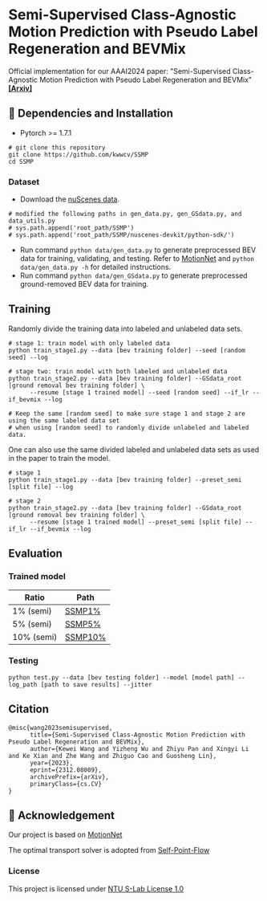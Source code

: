 # Semi-Supervised Class-Agnostic Motion Prediction with Pseudo Label Regeneration and BEVMix
Official implementation for our AAAI2024 paper: "Semi-Supervised Class-Agnostic Motion Prediction with Pseudo Label Regeneration and BEVMix" [**[Arxiv]**](https://arxiv.org/abs/2312.08009)

## 🔨 Dependencies and Installation
- Pytorch >= 1.7.1
```
# git clone this repository
git clone https://github.com/kwwcv/SSMP
cd SSMP
```
### Dataset
- Download the [nuScenes data](https://www.nuscenes.org/).
```
# modified the following paths in gen_data.py, gen_GSdata.py, and data_utils.py
# sys.path.append('root_path/SSMP')
# sys.path.append('root_path/SSMP/nuscenes-devkit/python-sdk/')
```
- Run command `python data/gen_data.py` to generate preprocessed BEV data for training, validating, and testing. Refer to [MotionNet](https://github.com/pxiangwu/MotionNet) and `python data/gen_data.py -h` for detailed instructions.
- Run command `python data/gen_GSdata.py` to generate preprocessed ground-removed BEV data for training.
## Training
Randomly divide the training data into labeled and unlabeled data sets.
```
# stage 1: train model with only labeled data
python train_stage1.py --data [bev training folder] --seed [random seed] --log

# stage two: train model with both labeled and unlabeled data
python train_stage2.py --data [bev training folder] --GSdata_root [ground removal bev training folder] \
      --resume [stage 1 trained model] --seed [random seed] --if_lr --if_bevmix --log

# Keep the same [random seed] to make sure stage 1 and stage 2 are using the same labeled data set
# when using [random seed] to randomly divide unlabeled and labeled data.
```

One can also use the same divided labeled and unlabeled data sets as used in the paper to train the model.
```
# stage 1
python train_stage1.py --data [bev training folder] --preset_semi [split file] --log

# stage 2
python train_stage2.py --data [bev training folder] --GSdata_root [ground removal bev training folder] \
      --resume [stage 1 trained model] --preset_semi [split file] --if_lr --if_bevmix --log
```

## Evaluation
### Trained model
|Ratio|Path|
|---|---|
|1% (semi)|[SSMP1%](https://drive.google.com/file/d/1l7NC4uLapSMGbWeQtk5808gX0jdB4IjG/view?usp=sharing)|
|5% (semi)|[SSMP5%](https://drive.google.com/file/d/1sPdObVITSxPssICARqJLrFsCUV8FLwgd/view?usp=sharing)|
|10% (semi)|[SSMP10%](https://drive.google.com/file/d/127u-LxePHyE8wyAbyrR9stLAN-vxOiQ6/view?usp=sharing)|
### Testing
```
python test.py --data [bev testing folder] --model [model path] --log_path [path to save results] --jitter
```
## Citation
```
@misc{wang2023semisupervised,
      title={Semi-Supervised Class-Agnostic Motion Prediction with Pseudo Label Regeneration and BEVMix}, 
      author={Kewei Wang and Yizheng Wu and Zhiyu Pan and Xingyi Li and Ke Xian and Zhe Wang and Zhiguo Cao and Guosheng Lin},
      year={2023},
      eprint={2312.08009},
      archivePrefix={arXiv},
      primaryClass={cs.CV}
}
```

## 🍭 Acknowledgement
Our project is based on
[MotionNet](https://github.com/pxiangwu/MotionNet)

The optimal transport solver is adopted from
[Self-Point-Flow](https://github.com/L1bra1/Self-Point-Flow)

### License
This project is licensed under [NTU S-Lab License 1.0](LICENSE) 
